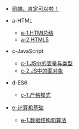 * [前端，肯定可以啦！](/README.md)

* a-HTML    
    * [a-1.HTMl总结](/a-HTML/a-1.HTML.md)
    * [a-2.HTML5](/a-HTML/a-2.HTML5.md)
* c-JavaScript
    * [c-1.JS中的变量与类型](/c-JavaScript/c-1.JS中的变量和类型.md)
    * [c-2.JS中的面对象](/c-JavaScript/c-2.JS中的面向对象.md)

* d-ES6
    * [c-1.严格模式](/d-ES6/d-1.严格模式.md)

* [e-计算机基础](./e-计算机基础/00.计算机基础.md)
    * [e-1.数据结构和算法](/e-计算机基础/01.数据结构和算法.md)

